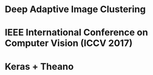 # Deep Adaptive Image Clustering
# IEEE International Conference on Computer Vision (ICCV 2017)
# Keras + Theano
